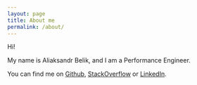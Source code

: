 ```yaml
---
layout: page
title: About me
permalink: /about/
---
```


Hi!

My name is Aliaksandr Belik, and I am a Performance Engineer.

You can find me on [Github][1], [StackOverflow][2] or [LinkedIn][3].

[1]:https://www.github.com/aliesbelik
[2]:https://stackoverflow.com/users/993246/aliaksandr-belik
[3]:https://www.linkedin.com/in/aliaksandr-belik/
